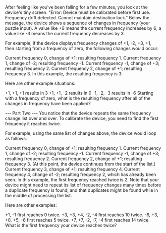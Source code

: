 After feeling like you've been falling for a few minutes, you look at the device's tiny screen. "Error: Device must be calibrated before first use. Frequency drift detected. Cannot maintain destination lock." Below the message, the device shows a sequence of changes in frequency (your puzzle input). A value like +6 means the current frequency increases by 6; a value like -3 means the current frequency decreases by 3.

For example, if the device displays frequency changes of +1, -2, +3, +1, then starting from a frequency of zero, the following changes would occur:

Current frequency 0, change of +1; resulting frequency 1. Current frequency 1, change of -2; resulting frequency -1. Current frequency -1, change of +3; resulting frequency 2. Current frequency 2, change of +1; resulting frequency 3. In this example, the resulting frequency is 3.

Here are other example situations:

+1, +1, +1 results in 3 +1, +1, -2 results in 0 -1, -2, -3 results in -6 Starting with a frequency of zero, what is the resulting frequency after all of the changes in frequency have been applied?

--- Part Two --- You notice that the device repeats the same frequency change list over and over. To calibrate the device, you need to find the first frequency it reaches twice.

For example, using the same list of changes above, the device would loop as follows:

Current frequency 0, change of +1; resulting frequency 1. Current frequency 1, change of -2; resulting frequency -1. Current frequency -1, change of +3; resulting frequency 2. Current frequency 2, change of +1; resulting frequency 3. (At this point, the device continues from the start of the list.) Current frequency 3, change of +1; resulting frequency 4. Current frequency 4, change of -2; resulting frequency 2, which has already been seen. In this example, the first frequency reached twice is 2. Note that your device might need to repeat its list of frequency changes many times before a duplicate frequency is found, and that duplicates might be found while in the middle of processing the list.

Here are other examples:

+1, -1 first reaches 0 twice. +3, +3, +4, -2, -4 first reaches 10 twice. -6, +3, +8, +5, -6 first reaches 5 twice. +7, +7, -2, -7, -4 first reaches 14 twice. What is the first frequency your device reaches twice?
